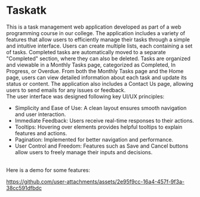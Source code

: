 # Taskatk
This is a task management web application developed as part of a web programming course in our college. The application includes a variety of features that allow users to efficiently manage their tasks through a simple and intuitive interface.
Users can create multiple lists, each containing a set of tasks. Completed tasks are automatically moved to a separate "Completed" section, where they can also be deleted. Tasks are organized and viewable in a Monthly Tasks page, categorized as Completed, In Progress, or Overdue. From both the Monthly Tasks page and the Home page, users can view detailed information about each task and update its status or content.
The application also includes a Contact Us page, allowing users to send emails for any issues or feedback.
<br>
The user interface was designed following key UI/UX principles:  
- Simplicity and Ease of Use: A clean layout ensures smooth navigation and user interaction.  
- Immediate Feedback: Users receive real-time responses to their actions.  
- Tooltips: Hovering over elements provides helpful tooltips to explain features and actions.  
- Pagination: Implemented for better navigation and performance.  
- User Control and Freedom: Features such as Save and Cancel buttons allow users to freely manage their inputs and decisions.  
<br>
Here is a demo for some features: 

https://github.com/user-attachments/assets/2e95f9cc-16a4-457f-9f3a-38cc591dfbdc

